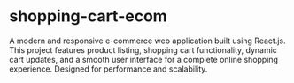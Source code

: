 # shopping-cart-ecom
A modern and responsive e-commerce web application built using React.js. This project features product listing, shopping cart functionality, dynamic cart updates, and a smooth user interface for a complete online shopping experience. Designed for performance and scalability.
